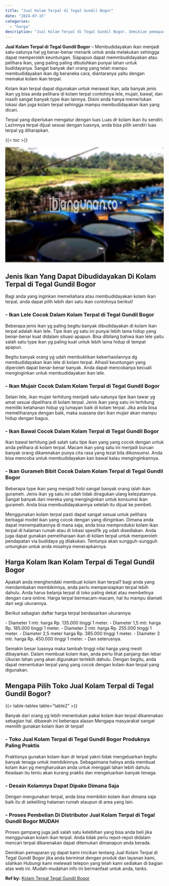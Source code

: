 ```yaml
---
title: "Jual Kolam Terpal di Tegal Gundil Bogor"
date: "2024-07-15"
categories: 
  - "harga"
description: "Jual Kolam Terpal di Tegal Gundil Bogor. Demikian pemaparan yg dapat kami rincikan tentang Jual Kolam Terpal di Tegal Gundil Bogor jika anda berminat dengan..."
---
```


**Jual Kolam Terpal di Tegal Gundil Bogor** – Membudidayakan ikan menjadi satu-satunya hal yg benar-benar menarik untuk anda melakukan sehingga dapat memperoleh keuntungan. Siapapun dapat memmbudidayakan atau pelihara ikan, yang paling paling dibutuhkan punyai lahan untuk budidayanya. Sangat banyak dari orang yang telah mampu membudidayakan ikan dg beraneka cara, diantaranya yaitu dengan memakai kolam ikan terpal.

Kolam ikan terpal dapat digunakan untuk merawat ikan, ada banyak jenis ikan yg bisa anda pelihara di kolam terpal contohnya lele, mujair, bawal, dan masih sangat banyak type ikan lainnya. Disini anda hanya memerlukan lokasi dan juga kolam terpal sehingga mampu membudidayakan ikan yang dicari.

Terpal yang diperlukan mengatur dengan luas Luas dr kolam ikan itu sendiri. Lazimnya terpal dijual sesuai dengan luasnya, anda bisa pilih sendiri luas terpal yg diharapkan.

{{< toc >}}

![Jual Kolam Terpal di Tegal Gundil Bogor](/images/jual-kolam-terpal-08.png)

## Jenis Ikan Yang Dapat Dibudidayakan Di Kolam Terpal di Tegal Gundil Bogor

Bagi anda yang inginkan memeliahara atau membudidayakan kolam ikan terpal, anda dapat pilih lebih dari satu ikan contohnya berikut!

### \- Ikan Lele Cocok Dalam Kolam Terpal di Tegal Gundil Bogor

Beberapa jenis ikan yg paling begitu banyak dibudidayakan di kolam ikan terpal adalah ikan lele. Tipe ikan yg satu ini punyai lebih lama hidup yang benar-benar kuat didalam situasi apapun. Bisa dibilang bahwa ikan lele yaitu salah satu type ikan yg paling kuat untuk lebih lama hidup di tempat apapun.

Begitu banyak orang yg udah membuktikan keberhasilannya dg membudidayakan ikan lele di kolam terpal. Alhasil keuntungan yang diperoleh dapat benar-benar banyak. Anda dapat mencobanya kecuali menginginkan untuk membudidayakan ikan lele.

### \- Ikan Mujair Cocok Dalam Kolam Terpal di Tegal Gundil Bogor

Selain lele, ikan mujair terhitung menjadi satu-satunya tipe ikan tawar yg amat sesuai dipelihara di kolam terpal. Jenis ikan yang satu ini terhitung memiliki ketahanan hidup yg lumayan baik di kolam terpal. Jika anda bisa memeliharanya dengan baik, maka suasana dari ikan mujair akan mampu hidup dengan bagus.

### \- Ikan Bawal Cocok Dalam Kolam Terpal di Tegal Gundil Bogor

Ikan bawal terhitung jadi salah satu tipe ikan yang yang cocok dengan untuk anda pelihara di kolam terpal. Macam ikan yang satu ini menjadi buruan banyak orang dikarenakan punya cita rasa yang lezat bila dikonsumsi. Anda bisa mencoba untuk membudidayakan kan bawal kalau menginginkannya.

### \- Ikan Gurameh Bibit Cocok Dalam Kolam Terpal di Tegal Gundil Bogor

Beberapa type ikan yang menjadi hobi sangat banyak orang ialah ikan gurameh. Jenis ikan yg satu ini udah tidak diragukan ulang kelezatannya. Sangat banyak dari mereka yang menginginkan untuk konsumsi ikan gurameh. Anda bisa membudidayakannya setelah itu dijual ke pembeli.

Menggunakan kolam terpal pasti dapat sangat sesuai untuk pelihara berbagai model ikan yang cocok dengan yang diinginkan. Dimana anda dapat menempatkannya di mana saja, anda bisa memproduksi kolam ikan terpal di halaman rumah atau di lokasi spesifik yg udah disediakan. Anda juga dapat gunakan pemeliharaan ikan di kolam terpal untuk memperoleh pendapatan via budidaya yg dilakukan. Tentunya akan sungguh-sungguh untungkan untuk anda misalnya menerapkannya.

## Harga Kolam Ikan Kolam Terpal di Tegal Gundil Bogor

Apakah anda menghendaki membuat kolam ikan terpal? bagi anda yang mendambakan membikinnya, anda perlu mempersiapkan terpal lebih dahulu. Anda harus belanja terpal di toko paling dekat atau membelinya dengan cara online. Harga terpal bermacam-macam, hal itu mampu diamati dari segi ukurannya.

Berikut sebagian daftar harga terpal berdasarkan ukurannya:

\- Diameter 1 mtr. harga Rp. 135.000 tinggi 1 meter. - Diameter 1,5 mtr. harga Rp. 185.000 tinggi 1 meter. - Diameter 2 mtr. harga Rp. 255.000 tinggi 1 meter. - Diameter 2,5 meter harga Rp. 385.000 tinggi 1 meter. - Diameter 3 mtr. harga Rp. 450.000 tinggi 1 meter. - Dan seterusnya.

Semakin besar luasnya maka tambah tinggi nilai harga yang mesti dibayarkan. Dalam membuat kolam ikan, anda perlu lihat panjang dan lebar Ukuran lahan yang akan digunakan terlebih dahulu. Dengan begitu, anda dapat menentukan terpal yang yang cocok dengan kolam ikan terpal yang digunakan.

## Mengapa Pilih Toko Jual Kolam Terpal di Tegal Gundil Bogor?

{{< table-tables table="table2" >}}

Banyak dari orang yg lebih menentukan pakai kolam ikan terpal dikarenakan sebagian hal. dibawah ini beberapa alasan Mengapa masyarakat sangat memilih gunakan kolam ikan dr terpal!

### \- Toko Jual Kolam Terpal di Tegal Gundil Bogor Produknya Paling Praktis

Praktisnya gunakan kolam ikan dr terpal yakni tidak mengeluarkan begitu banyak tenaga untuk membikinnya. Sebagaimana halnya anda membuat kolam ikan yg mengharuskan anda untuk menggali lahan lebih dahulu. Keadaan itu tentu akan kurang praktis dan mengeluarkan banyak tenaga.

### \- Desain Kolamnya Dapat Dipake Dimana Saja

Dengan mengunakan terpal, anda bisa membikin kolam ikan dimana saja baik itu di sekeliling halaman rumah ataupun di area yang lain.

### \- Proses Pembelian Di Distributor Jual Kolam Terpal di Tegal Gundil Bogor MUDAH

Proses gampang juga jadi salah satu kelebihan yang bisa anda beli jika menggunakan kolam ikan terpal. Anda tidak perlu repot-repot didalam mencari terpal dikarenakan dapat ditemukan dimanapun anda berada.

Demikian pemaparan yg dapat kami rincikan tentang Jual Kolam Terpal di Tegal Gundil Bogor jika anda berminat dengan produk dan layanan kami, silahkan Hubungi kami melewati telepon yang telah kami sediakan di bagian atas web ini. Mudah-mudahan info ini bermanfaat untuk anda, tanks.

**Ref by:** [Kolam Terpal Tegal Gundil Bogor](https://id.wikipedia.org/wiki/Kolam)

